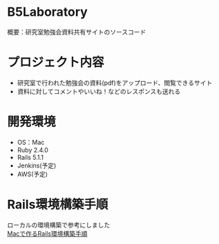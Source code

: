 # B5Laboratory

概要：研究室勉強会資料共有サイトのソースコード

# プロジェクト内容

* 研究室で行われた勉強会の資料(pdf)をアップロード、閲覧できるサイト  
* 資料に対してコメントやいいね！などのレスポンスも送れる

# 開発環境

* OS：Mac
* Ruby 2.4.0
* Rails 5.1.1
* Jenkins(予定)
* AWS(予定)

# Rails環境構築手順
ローカルの環境構築で参考にしました  
[Macで作るRails環境構築手順](https://tsuchikazu.net/mac_rail_setup/)
